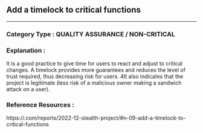 ##    Add a timelock to critical functions


   



---

### **Category Type** : QUALITY ASSURANCE / NON-CRITICAL


### **Explanation** : 

It is a good practice to give time for users to react and adjust to critical changes. A timelock provides more guarantees and reduces the level of trust required,
 thus decreasing risk for users.
4It also indicates that the project is legitimate (less risk of a malicious owner making a sandwich attack on a user).



### **Reference Resources** : 

https://.com/reports/2022-12-stealth-project/#n-09-add-a-timelock-to-critical-functions


 